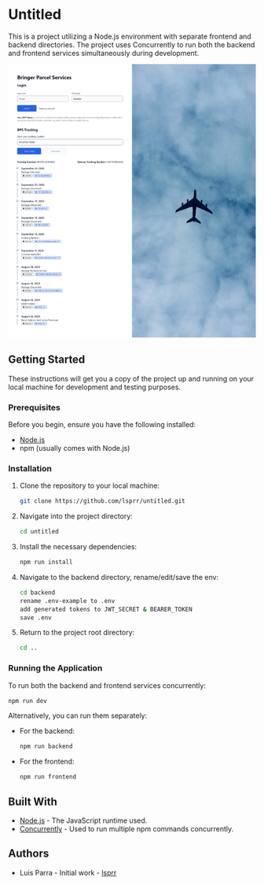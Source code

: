 # Untitled

This is a project utilizing a Node.js environment with separate frontend and backend directories. The project uses Concurrently to run both the backend and frontend services simultaneously during development.

![screenshot](./screenshot.jpg)  

## Getting Started

These instructions will get you a copy of the project up and running on your local machine for development and testing purposes.

### Prerequisites

Before you begin, ensure you have the following installed:

- [Node.js](https://nodejs.org/en/download/)
- npm (usually comes with Node.js)

### Installation

1. Clone the repository to your local machine:

   ```bash
   git clone https://github.com/lsprr/untitled.git
   ```

2. Navigate into the project directory:

   ```bash
   cd untitled
   ```

3. Install the necessary dependencies:

   ```bash
   npm run install
   ```

4. Navigate to the backend directory, rename/edit/save the env:

   ```bash
   cd backend
   rename .env-example to .env
   add generated tokens to JWT_SECRET & BEARER_TOKEN
   save .env
   ```

5. Return to the project root directory:

   ```bash
   cd ..
   ```

### Running the Application

To run both the backend and frontend services concurrently:

```bash
npm run dev
```

Alternatively, you can run them separately:

- For the backend:

  ```bash
  npm run backend
  ```

- For the frontend:

  ```bash
  npm run frontend
  ```

## Built With

- [Node.js](https://nodejs.org/) - The JavaScript runtime used.
- [Concurrently](https://www.npmjs.com/package/concurrently) - Used to run multiple npm commands concurrently.

## Authors

- Luis Parra - Initial work - [lsprr](https://github.com/lsprr)